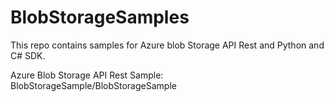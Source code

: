# BlobStorageSamples
This repo contains samples for Azure blob Storage API Rest and Python and C# SDK.


Azure Blob Storage API Rest Sample: BlobStorageSample/BlobStorageSample
